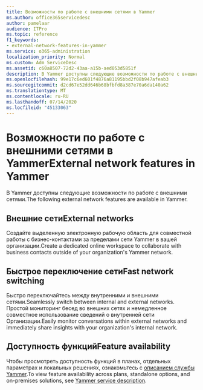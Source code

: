 ```yaml
---
title: Возможности по работе с внешними сетями в Yammer
ms.author: office365servicedesc
author: pamelaar
audience: ITPro
ms.topic: reference
f1_keywords:
- external-network-features-in-yammer
ms.service: o365-administration
localization_priority: Normal
ms.custom: Adm_ServiceDesc
ms.assetid: c60a8507-72d2-43aa-a15b-aed053d5851f
description: В Yammer доступны следующие возможности по работе с внешними сетями.
ms.openlocfilehash: 99e17c6ed601f4876a81195bbd2f08b947afeab3
ms.sourcegitcommit: d2cd67e52dd646b68bfbfd8a387e70a6da140a62
ms.translationtype: MT
ms.contentlocale: ru-RU
ms.lasthandoff: 07/14/2020
ms.locfileid: "45133063"
---
```

# <a name="external-network-features-in-yammer"></a><span data-ttu-id="fefa4-103">Возможности по работе с внешними сетями в Yammer</span><span class="sxs-lookup"><span data-stu-id="fefa4-103">External network features in Yammer</span></span>

<span data-ttu-id="fefa4-104">В Yammer доступны следующие возможности по работе с внешними сетями.</span><span class="sxs-lookup"><span data-stu-id="fefa4-104">The following external network features are available in Yammer.</span></span>
  
## <a name="external-networks"></a><span data-ttu-id="fefa4-105">Внешние сети</span><span class="sxs-lookup"><span data-stu-id="fefa4-105">External networks</span></span>

<span data-ttu-id="fefa4-106">Создайте выделенную электронную рабочую область для совместной работы с бизнес-контактами за пределами сети Yammer в вашей организации.</span><span class="sxs-lookup"><span data-stu-id="fefa4-106">Create a dedicated online workspace to collaborate with business contacts outside of your organization's Yammer network.</span></span>
  
## <a name="fast-network-switching"></a><span data-ttu-id="fefa4-107">Быстрое переключение сети</span><span class="sxs-lookup"><span data-stu-id="fefa4-107">Fast network switching</span></span>

<span data-ttu-id="fefa4-108">Быстро переключайтесь между внутренними и внешними сетями.</span><span class="sxs-lookup"><span data-stu-id="fefa4-108">Seamlessly switch between internal and external networks.</span></span> <span data-ttu-id="fefa4-109">Простой мониторинг бесед во внешних сетях и немедленное совместное использование сведений о внутренней сети Организации.</span><span class="sxs-lookup"><span data-stu-id="fefa4-109">Easily monitor conversations within external networks and immediately share insights with your organization's internal network.</span></span>
  
## <a name="feature-availability"></a><span data-ttu-id="fefa4-110">Доступность функций</span><span class="sxs-lookup"><span data-stu-id="fefa4-110">Feature availability</span></span>

<span data-ttu-id="fefa4-111">Чтобы просмотреть доступность функций в планах, отдельных параметрах и локальных решениях, ознакомьтесь с [описанием службы Yammer](yammer-service-description.md).</span><span class="sxs-lookup"><span data-stu-id="fefa4-111">To view feature availability across plans, standalone options, and on-premises solutions, see [Yammer service description](yammer-service-description.md).</span></span>